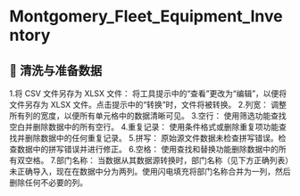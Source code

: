 # Montgomery_Fleet_Equipment_Inventory

## 📖 清洗与准备数据
1.将 CSV 文件另存为 XLSX 文件： 将工具提示中的“查看”更改为“编辑”，以便将文件另存为 XLSX 文件。点击提示中的“转换”时，文件将被转换。
2.列宽： 调整所有列的宽度，以便所有单元格中的数据清晰可见。
3.空行： 使用筛选功能查找空白并删除数据中的所有空行。
4.重复记录： 使用条件格式或删除重复项功能查找并删除数据中的任何重复记录。
5.拼写： 原始源文件数据未检查拼写错误。检查数据中的拼写错误并进行修正。
6.空格： 使用查找和替换功能删除数据中的所有双空格。
7.部门名称： 当数据从其数据源转换时，部门名称（见下方正确列表）未正确导入，现在在数据中分为两列。使用闪电填充将部门名称合并为一列，然后删除任何不必要的列。
